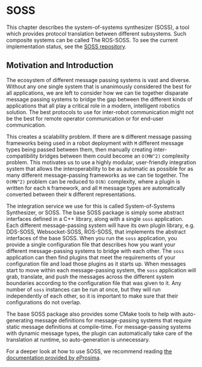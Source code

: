 # SOSS

This chapter describes the system-of-systems synthesizer (SOSS), a tool which provides protocol translation between different subsystems.
Such composite systems can be called The ROS-SOSS.
To see the current implementation status, see the [SOSS repository](https://github.com/osrf/soss).

## Motivation and Introduction

The ecosystem of different message passing systems is vast and diverse.
Without any one single system that is unanimously considered the best for all applications, we are left to consider how we can tie together disparate message passing systems to bridge the gap between the different kinds of applications that all play a critical role in a modern, intelligent robotics solution.
The best protocols to use for inter-robot communication might not be the best for remote operator communication or for end-user communication.

This creates a scalability problem.
If there are `N` different message passing frameworks being used in a robot deployment with `M` different message types being passed between them, then manually creating inter-compatibility bridges between them could become an `O(MN^2)` complexity problem.
This motivates us to use a highly modular, user-friendly integration system that allows the interoperability to be as automatic as possible for as many different message-passing frameworks as we can tie together.
The `O(MN^2)` problem can be reduced to `O(N)` complexity, where a plugin is written for each `N` framework, and all `M` message types are automatically converted between their `N` different representations.

The integration service we use for this is called System-of-Systems Synthesizer, or SOSS.
The base SOSS package is simply some abstract interfaces defined in a C++ library, along with a single `soss` application.
Each different message-passing system will have its own plugin library, e.g. DDS-SOSS, Websocket-SOSS, ROS-SOSS, that implements the abstract interfaces of the base SOSS.
When you run the `soss` application, you provide a single configuration file that describes how you want your different message-passing systems to bridge with each other.
The `soss` application can then find plugins that meet the requirements of your configuration file and load those plugins as it starts up.
When messages start to move within each message-passing system, the `soss` application will grab, translate, and push the messages across the different system boundaries according to the configuration file that was given to it.
Any number of `soss` instances can be run at once, but they will run independently of each other, so it is important to make sure that their configurations do not overlap.

The base SOSS package also provides some CMake tools to help with auto-generating message definitions for message-passing systems that require static message definitions at compile-time.
For message-passing systems with dynamic message types, the plugin can automatically take care of the translation at runtime, so auto-generation is unnecessary.

For a deeper look at how to use SOSS, we recommend reading [the documentation provided by eProsima](https://integration-service.docs.eprosima.com/en/latest/index.html).
